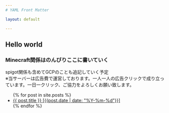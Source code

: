 ```yaml
---
# YAML Front Matter

layout: default 

---
```




## Hello world

### Minecraft関係はのんびりここに書いていく
spigot関係も含めてGCPのことも追記していく予定  
※当サーバーは広告費で運営しております。一人一人の広告クリックで成り立っています。一日一クリック、ご協力をよろしくお願い致します。

<ul>
  {% for post in site.posts %}
    <li>
      <a href="{{ post.url | prepend:site.baseurl }}">{{ post.title }} [{{post.date | date: "%Y-%m-%d"}}]</a>
    </li>
  {% endfor %}
</ul>

